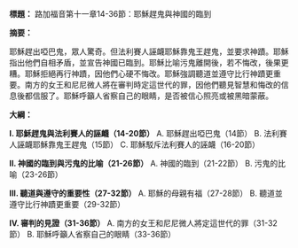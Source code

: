 **標題：** 路加福音第十一章14-36節：耶穌趕鬼與神國的臨到

**摘要：**

耶穌趕出啞巴鬼，眾人驚奇。但法利賽人誣衊耶穌靠鬼王趕鬼，並要求神蹟。耶穌指出他們自相矛盾，並宣告神國已臨到。耶穌比喻污鬼離開後，若不悔改，後果更糟。耶穌拒絕再行神蹟，因他們心硬不悔改。耶穌強調聽道並遵守比行神蹟更重要。南方的女王和尼尼微人將在審判時定這世代的罪，因他們聽見智慧和悔改的信息後都信服了。耶穌呼籲人省察自己的眼睛，是否被信心照亮或被黑暗蒙蔽。

**大綱：**

**I. 耶穌趕鬼與法利賽人的誣衊（14-20節）**
    A. 耶穌趕出啞巴鬼（14節）
    B. 法利賽人誣衊耶穌靠鬼王趕鬼（15節）
    C. 耶穌駁斥法利賽人的誣衊（16-20節）

**II. 神國的臨到與污鬼的比喻（21-26節）**
    A. 神國的臨到（21-22節）
    B. 污鬼的比喻（23-26節）

**III. 聽道與遵守的重要性（27-32節）**
    A. 耶穌的母親有福（27-28節）
    B. 聽道並遵守比行神蹟更重要（29-32節）

**IV. 審判的見證（31-36節）**
    A. 南方的女王和尼尼微人將定這世代的罪（31-32節）
    B. 耶穌呼籲人省察自己的眼睛（33-36節）